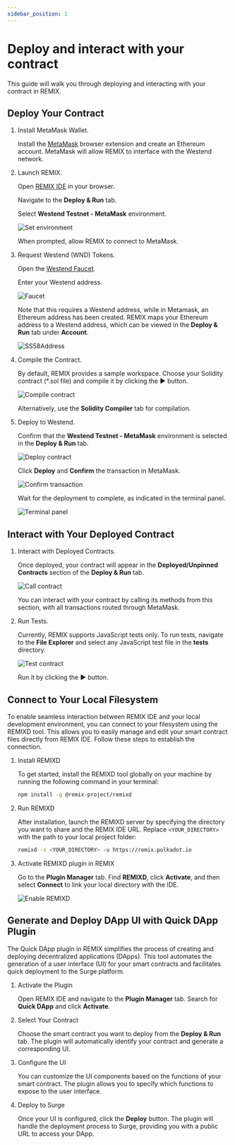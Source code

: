 ```yaml
---
sidebar_position: 1
---
```


# Deploy and interact with your contract

This guide will walk you through deploying and interacting with your contract in REMIX.

## Deploy Your Contract

1. Install MetaMask Wallet.

   Install the [MetaMask](https://support.metamask.io/getting-started/getting-started-with-metamask/#how-to-install-metamask) browser extension and create an Ethereum account. MetaMask will allow REMIX to interface with the Westend network.
2. Launch REMIX.

   Open [REMIX IDE](https://remix.polkadot.io) in your browser.

   Navigate to the **Deploy & Run** tab.

   Select **Westend Testnet - MetaMask** environment.

   ![Set environment](../../static/img/dapp_env.jpeg)

   When prompted, allow REMIX to connect to MetaMask.
3. Request Westend (WND) Tokens.

   Open the [Westend Faucet](https://faucet.polkadot.io/westend).

   Enter your Westend address.

   ![Faucet](../../static/img/dapp_faucet.png)

   Note that this requires a Westend address, while in Metamask, an Ethereum address has been created. REMIX maps your Ethereum address to a Westend address, which can be viewed in the **Deploy & Run** tab under **Account**.

   ![SS58Address](../../static/img/dapp_ss58.jpeg)

4. Compile the Contract.

   By default, REMIX provides a sample workspace. Choose your Solidity contract (*.sol file) and compile it by clicking the **▶️** button.

   ![Compile contract](../../static/img/dapp_compile.jpeg)

   Alternatively, use the **Solidity Compiler** tab for compilation.
5. Deploy to Westend.

   Confirm that the **Westend Testnet - MetaMask** environment is selected in the **Deploy & Run** tab.

   ![Deploy contract](../../static/img/dapp_deploy.jpeg)

   Click **Deploy** and **Confirm** the transaction in MetaMask.

   ![Confirm transaction](../../static/img/dapp_metamask_deploy.jpeg)

   Wait for the deployment to complete, as indicated in the terminal panel.

   ![Terminal panel](../../static/img/dapp_terminal.png)

## Interact with Your Deployed Contract

1. Interact with Deployed Contracts.

   Once deployed, your contract will appear in the **Deployed/Unpinned Contracts** section of the **Deploy & Run** tab.

   ![Call contract](../../static/img/dapp_call.jpeg)

   You can interact with your contract by calling its methods from this section, with all transactions routed through MetaMask.
2. Run Tests.

   Currently, REMIX supports JavaScript tests only.
   To run tests, navigate to the **File Explorer** and select any JavaScript test file in the **tests** directory.

   ![Test contract](../../static/img/dapp_test.jpeg)

   Run it by clicking the **▶️** button.

## Connect to Your Local Filesystem

To enable seamless interaction between REMIX IDE and your local development environment, you can connect to your filesystem using the REMIXD tool. This allows you to easily manage and edit your smart contract files directly from REMIX IDE. Follow these steps to establish the connection.

1. Install REMIXD

   To get started, install the REMIXD tool globally on your machine by running the following command in your terminal:

   ```bash
   npm install -g @remix-project/remixd
   ```

2. Run REMIXD

    After installation, launch the REMIXD server by specifying the directory you want to share and the REMIX IDE URL. Replace `<YOUR_DIRECTORY>` with the path to your local project folder:

    ```bash
    remixd -s <YOUR_DIRECTORY> -u https://remix.polkadot.io
    ```

3. Activate REMIXD plugin in REMIX

    Go to the **Plugin Manager** tab. Find **REMIXD**, click **Activate**, and then select **Connect** to link your local directory with the IDE.

    ![Enable REMIXD](../../static/img/dapp_remixd.jpeg)

## Generate and Deploy DApp UI with Quick DApp Plugin

The Quick DApp plugin in REMIX simplifies the process of creating and deploying decentralized applications (DApps). This tool automates the generation of a user interface (UI) for your smart contracts and facilitates quick deployment to the Surge platform.

1. Activate the Plugin

   Open REMIX IDE and navigate to the **Plugin Manager** tab. Search for **Quick DApp** and click **Activate**.
2. Select Your Contract

   Choose the smart contract you want to deploy from the **Deploy & Run** tab. The plugin will automatically identify your contract and generate a corresponding UI.
3. Configure the UI

   You can customize the UI components based on the functions of your smart contract. The plugin allows you to specify which functions to expose to the user interface.
4. Deploy to Surge

   Once your UI is configured, click the **Deploy** button. The plugin will handle the deployment process to Surge, providing you with a public URL to access your DApp.
